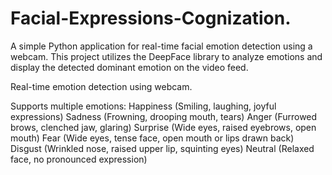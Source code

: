 # Facial-Expressions-Cognization.


A simple Python application for real-time facial emotion detection using a webcam. This project utilizes the DeepFace library to analyze emotions and display the detected dominant emotion on the video feed.

Real-time emotion detection using webcam.

Supports multiple emotions:
Happiness (Smiling, laughing, joyful expressions)
Sadness (Frowning, drooping mouth, tears)
Anger (Furrowed brows, clenched jaw, glaring)
Surprise (Wide eyes, raised eyebrows, open mouth)
Fear (Wide eyes, tense face, open mouth or lips drawn back)
Disgust (Wrinkled nose, raised upper lip, squinting eyes)
Neutral (Relaxed face, no pronounced expression)
